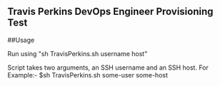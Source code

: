 ## Travis Perkins DevOps Engineer Provisioning Test

##Usage

Run using "sh TravisPerkins.sh username host"

Script takes two arguments, an SSH username and an SSH host. For Example:- $sh TravisPerkins.sh some-user some-host

